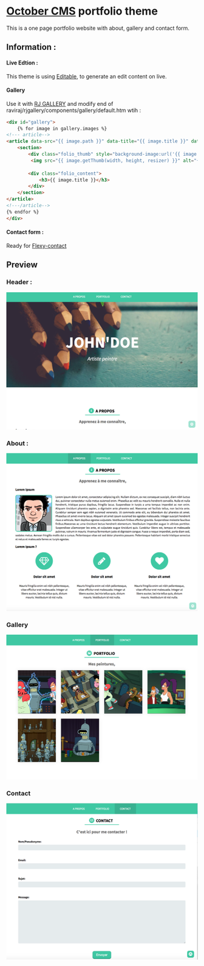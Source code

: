 # [October CMS](http://octobercms.com) portfolio theme


This is a one page portfolio website with about, gallery and contact form.
## Information :
#### Live Edtion :

This theme is using [Editable](https://octobercms.com/plugin/rainlab-editable), to generate an edit content on live.

#### Gallery
Use it with [RJ GALLERY](https://octobercms.com/plugin/raviraj-rjgallery) and modify end of raviraj/rjgallery/components/gallery/default.htm wtih :


```html
<div id="gallery">
    {% for image in gallery.images %}
<!--- article-->
<article data-src="{{ image.path }}" data-title="{{ image.title }}" data-desc="{{ image.description }}">
    <section>
        <div class="folio_thumb" style="background-image:url('{{ image.path }}');"></div>
         <img src="{{ image.getThumb(width, height, resizer) }}" alt="{{ image.title }}" />

        <div class="folio_content">
            <h3>{{ image.title }}</h3>
        </div>
    </section>
</article>
<!---/article--> 
{% endfor %}
</div>
```

#### Contact form :

Ready for [Flexy-contact](https://octobercms.com/plugin/laminsanneh-flexicontact)


## Preview
### Header :
![header](https://raw.githubusercontent.com/Chikoumi/OctoberCMS-folio-theme/master/assets/img/header.png "Header")

### About :
![about](https://raw.githubusercontent.com/Chikoumi/OctoberCMS-folio-theme/master/assets/img/about.png "About")

### Gallery
![Folio](https://raw.githubusercontent.com/Chikoumi/OctoberCMS-folio-theme/master/assets/img/folio.png "Folio")

### Contact
![Contact](https://raw.githubusercontent.com/Chikoumi/OctoberCMS-folio-theme/master/assets/img/contact.png "Contact")
